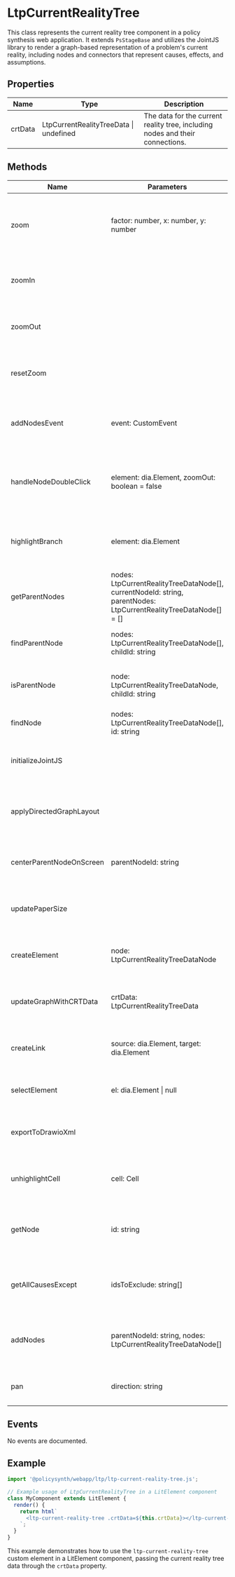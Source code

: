 # LtpCurrentRealityTree

This class represents the current reality tree component in a policy synthesis web application. It extends `PsStageBase` and utilizes the JointJS library to render a graph-based representation of a problem's current reality, including nodes and connectors that represent causes, effects, and assumptions.

## Properties

| Name     | Type                                      | Description                                                                 |
|----------|-------------------------------------------|-----------------------------------------------------------------------------|
| crtData  | LtpCurrentRealityTreeData \| undefined   | The data for the current reality tree, including nodes and their connections.|

## Methods

| Name                      | Parameters                                                                 | Return Type | Description                                                                 |
|---------------------------|----------------------------------------------------------------------------|-------------|-----------------------------------------------------------------------------|
| zoom                      | factor: number, x: number, y: number                                       | void        | Zooms the paper in or out at the specified coordinates by the given factor. |
| zoomIn                    |                                                                            | void        | Zooms into the paper by a predefined factor.                                |
| zoomOut                   |                                                                            | void        | Zooms out of the paper by a predefined factor.                              |
| resetZoom                 |                                                                            | void        | Resets the zoom level to the default scale.                                 |
| addNodesEvent             | event: CustomEvent<any>                                                    | void        | Handles the `add-nodes` event to add nodes to the graph.                    |
| handleNodeDoubleClick     | element: dia.Element, zoomOut: boolean = false                             | void        | Handles double-click events on nodes for zooming or highlighting.           |
| highlightBranch           | element: dia.Element                                                       | void        | Highlights the branch leading to the specified element.                     |
| getParentNodes            | nodes: LtpCurrentRealityTreeDataNode[], currentNodeId: string, parentNodes: LtpCurrentRealityTreeDataNode[] = [] | LtpCurrentRealityTreeDataNode[] \| undefined | Recursively finds the parent nodes of a given node.                         |
| findParentNode            | nodes: LtpCurrentRealityTreeDataNode[], childId: string                    | LtpCurrentRealityTreeDataNode \| null | Finds the parent node of a given child node.                                |
| isParentNode              | node: LtpCurrentRealityTreeDataNode, childId: string                       | boolean     | Checks if a node is the parent of a given child node.                       |
| findNode                  | nodes: LtpCurrentRealityTreeDataNode[], id: string                         | LtpCurrentRealityTreeDataNode \| null | Finds a node by its ID.                                                     |
| initializeJointJS         |                                                                            | Promise<void> | Initializes the JointJS graph and paper elements.                           |
| applyDirectedGraphLayout  |                                                                            | void        | Applies a directed graph layout to the JointJS graph.                       |
| centerParentNodeOnScreen  | parentNodeId: string                                                       | void        | Centers the specified parent node on the screen.                            |
| updatePaperSize           |                                                                            | void        | Updates the size of the JointJS paper to fit the content.                   |
| createElement             | node: LtpCurrentRealityTreeDataNode                                        | dia.Element | Creates a JointJS element for a given node.                                 |
| updateGraphWithCRTData    | crtData: LtpCurrentRealityTreeData                                         | void        | Updates the graph with the current reality tree data.                       |
| createLink                | source: dia.Element, target: dia.Element                                   | dia.Link    | Creates a link between two JointJS elements.                                |
| selectElement             | el: dia.Element \| null                                                    | void        | Selects and highlights a JointJS element.                                   |
| exportToDrawioXml         |                                                                            | void        | Exports the graph to a Draw.io XML format.                                  |
| unhighlightCell           | cell: Cell                                                                 | void        | Removes the highlight from a JointJS cell.                                  |
| getNode                   | id: string                                                                 | LtpCurrentRealityTreeDataNode \| null | Retrieves a node by its ID from the current reality tree data.              |
| getAllCausesExcept        | idsToExclude: string[]                                                     | LtpCurrentRealityTreeDataNode[] | Retrieves all causes except for those specified by their IDs.               |
| addNodes                  | parentNodeId: string, nodes: LtpCurrentRealityTreeDataNode[]               | void        | Adds nodes to the graph under a specified parent node.                      |
| pan                       | direction: string                                                          | void        | Pans the paper in the specified direction.                                  |

## Events

No events are documented.

## Example

```typescript
import '@policysynth/webapp/ltp/ltp-current-reality-tree.js';

// Example usage of LtpCurrentRealityTree in a LitElement component
class MyComponent extends LitElement {
  render() {
    return html`
      <ltp-current-reality-tree .crtData=${this.crtData}></ltp-current-reality-tree>
    `;
  }
}
```

This example demonstrates how to use the `ltp-current-reality-tree` custom element in a LitElement component, passing the current reality tree data through the `crtData` property.